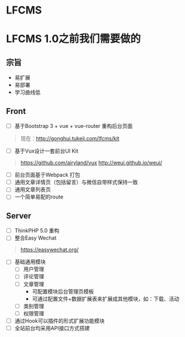 # LFCMS

# LFCMS 1.0之前我们需要做的

## 宗旨
- 易扩展
- 易部署
- 学习曲线低

## Front
- [ ] 基于Bootstrap 3 + vue + vue-router 重构后台页面
> 现在：http://gonghui.tukeji.com/lfcms/kit
- [ ] 基于Vux设计一套前台UI Kit
> https://github.com/airyland/vux
> http://weui.github.io/weui/
- [ ] 前台页面基于Webpack 打包
- [ ] 通用文章详情页（包括留言）与微信自带样式保持一致
- [ ] 通用文章列表页
- [ ] 一个简单易配的route

## Server
- [ ] ThinkPHP 5.0 重构
- [ ] 整合Easy Wechat 
> https://easywechat.org/

- [ ] 基础通用模块
    - [ ] 用户管理
    - [ ] 评论管理
    - [ ] 文章管理
        - 可配置模块后台管理页模板
        - 可通过配置文件+数据扩展表来扩展成其他模块，如：下载、活动
    - [ ] 类别管理
    - [ ] 权限管理
- [ ] 通过Hook可以插件的形式扩展功能模块
- [ ] 全站前台均采用API接口方式搭建

